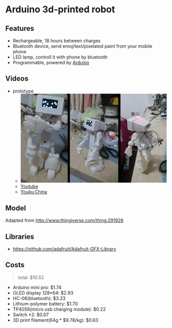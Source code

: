 # Arduino 3d-printed robot

## Features

* Rechargeable, 18 hours between charges
* Bluetooth device, send emoj/text/pixelated paint from your mobile phone
* LED lamp, controll it with phone by bluetooth
* Programmable, powered by [Arduino](http://www.arduino.cc/)

## Videos

* prototype
    * ![prototype](assets/v0.0.1.jpg)
    * [Youtube](http://www.youtube.com/watch?v=X0k0ugtDOig)
    * [Youku·China](http://v.youku.com/v_show/id_XODM1MTI5MTI0.html)

## Model

Adapted from http://www.thingiverse.com/thing:291926

## Libraries

* https://github.com/adafruit/Adafruit-GFX-Library

## Costs

> total: $10.52

* Arduino mini pro: $1.74
* OLED display 128*64: $2.93
* HC-06(bluetooth): $3.23
* Lithium-polymer battery: $1.70
* TP4056(micro usb charging module): $0.22
* Switch *2: $0.07
* 3D print filament(64g * $9.78/kg): $0.63